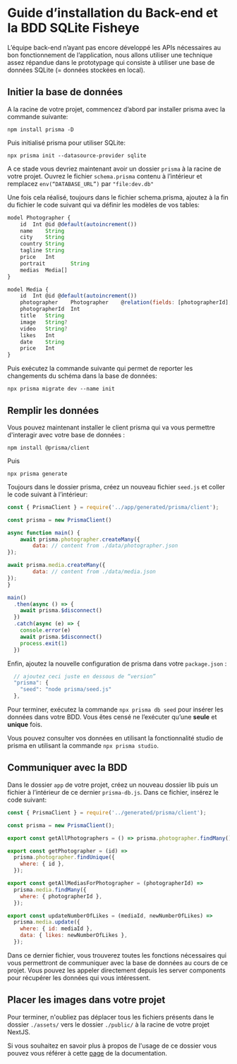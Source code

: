 # Guide d’installation du Back-end et la BDD SQLite Fisheye

L’équipe back-end n’ayant pas encore développé les APIs nécessaires au bon fonctionnement de l’application, nous allons utiliser une technique assez répandue dans le prototypage qui consiste à utiliser une base de données SQLite (= données stockées en local).

## Initier la base de données

A la racine de votre projet, commencez d’abord par installer prisma avec la commande suivante:

`npm install prisma -D`

Puis initialisé prisma pour utiliser SQLite:

`npx prisma init --datasource-provider sqlite`

A ce stade vous devriez maintenant avoir un dossier `prisma` à la racine de votre projet.
Ouvrez le fichier `schema.prisma` contenu à l’intérieur et remplacez `env(“DATABASE_URL”)` par `"file:dev.db"`

Une fois cela réalisé, toujours dans le fichier schema.prisma, ajoutez à la fin du fichier le code suivant qui va définir les modèles de vos tables:

```js
model Photographer {
	id	Int	@id @default(autoincrement())
	name	String
	city	String
	country	String
	tagline	String
	price	Int
	portrait		String
    medias  Media[]
}

model Media {
	id	Int	@id @default(autoincrement())
	photographer	Photographer	@relation(fields: [photographerId], references: [id])
	photographerId	Int
	title	String
	image	String?
    video   String?
	likes	Int
	date	String
	price	Int
}
```

Puis exécutez la commande suivante qui permet de reporter les changements du schéma dans la base de données:

`npx prisma migrate dev --name init`

## Remplir les données

Vous pouvez maintenant installer le client prisma qui va vous permettre d'interagir avec votre base de données :

`npm install @prisma/client`

Puis

`npx prisma generate`

Toujours dans le dossier prisma, créez un nouveau fichier `seed.js` et coller le code suivant à l’intérieur:

```js
const { PrismaClient } = require('../app/generated/prisma/client');

const prisma = new PrismaClient()

async function main() {
	await prisma.photographer.createMany({
		data: // content from ./data/photographer.json
});

await prisma.media.createMany({
		data: // content from ./data/media.json
});
}

main()
  .then(async () => {
    await prisma.$disconnect()
  })
  .catch(async (e) => {
    console.error(e)
    await prisma.$disconnect()
    process.exit(1)
  })
```

Enfin, ajoutez la nouvelle configuration de prisma dans votre `package.json` :

```js
  // ajoutez ceci juste en dessous de “version”
  "prisma": {
    "seed": "node prisma/seed.js"
  },
```

Pour terminer, exécutez la commande `npx prisma db seed` pour insérer les données dans votre BDD. Vous êtes censé ne l’exécuter qu’une **seule** et **unique** fois.

Vous pouvez consulter vos données en utilisant la fonctionnalité studio de prisma en utilisant la commande `npx prisma studio`.

## Communiquer avec la BDD

Dans le dossier `app` de votre projet, créez un nouveau dossier lib puis un fichier à l’intérieur de ce dernier `prisma-db.js`. Dans ce fichier, insérez le code suivant:

```js
const { PrismaClient } = require('../generated/prisma/client');

const prisma = new PrismaClient();

export const getAllPhotographers = () => prisma.photographer.findMany();

export const getPhotographer = (id) =>
  prisma.photographer.findUnique({
    where: { id },
  });

export const getAllMediasForPhotographer = (photographerId) =>
  prisma.media.findMany({
    where: { photographerId },
  });

export const updateNumberOfLikes = (mediaId, newNumberOfLikes) =>
  prisma.media.update({
    where: { id: mediaId },
    data: { likes: newNumberOfLikes },
  });
```

Dans ce dernier fichier, vous trouverez toutes les fonctions nécessaires qui vous permettront de communiquer avec la base de données au cours de ce projet. Vous pouvez les appeler directement depuis les server components pour récupérer les données qui vous intéressent.

## Placer les images dans votre projet

Pour terminer, n'oubliez pas déplacer tous les fichiers présents dans le dossier `./assets/` vers le dossier `./public/` à la racine de votre projet NextJS.

Si vous souhaitez en savoir plus à propos de l'usage de ce dossier vous pouvez vous référer à cette [page](https://nextjs.org/docs/pages/api-reference/file-conventions/public-folder) de la documentation.
